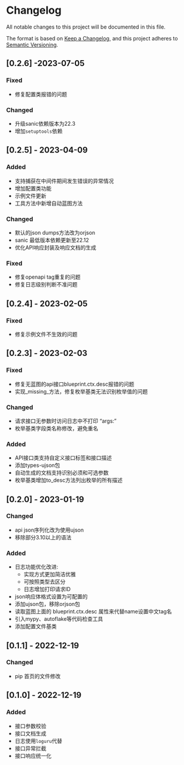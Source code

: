 # Changelog

All notable changes to this project will be documented in this file.

The format is based on [Keep a Changelog](https://keepachangelog.com/en/1.0.0/),
and this project adheres to [Semantic Versioning](https://semver.org/spec/v2.0.0.html).

## [0.2.6] -2023-07-05

### Fixed

- 修复配置类报错的问题

### Changed

- 升级sanic依赖版本为22.3
- 增加`setuptools`依赖

## [0.2.5] - 2023-04-09

### Added

- 支持捕获在中间件期间发生错误的异常情况
- 增加配置类功能
- 示例文件更新
- 工具方法中新增自动蓝图方法

### Changed

- 默认的json dumps方法改为orjson
- sanic 最低版本依赖更新至22.12
- 优化API响应封装及响应文档的生成

### Fixed

- 修复openapi tag重复的问题
- 修复日志级别判断不准问题

## [0.2.4] - 2023-02-05

### Fixed

- 修复示例文件不生效的问题

## [0.2.3] - 2023-02-03

### Fixed

- 修复无蓝图的api接口blueprint.ctx.desc报错的问题
- 实现_missing_方法，修复枚举基类无法识别枚举值的问题

### Changed

- 请求接口无参数时访问日志中不打印 “args:”
- 枚举基类字段类名称修改，避免重名

### Added

- API接口类支持自定义接口标签和接口描述
- 添加types-ujson包
- 自动生成的文档支持识别必须和可选参数
- 枚举基类增加to_desc方法列出枚举的所有描述

## [0.2.0] - 2023-01-19

### Changed

- api json序列化改为使用ujson
- 移除部分3.10以上的语法

### Added

- 日志功能优化改进:
    - 实现方式更加简洁优雅
    - 可按照类型去区分
    - 日志增加打印请求ID
- json响应体格式设置为可配置的
- 添加ujson包，移除orjson包
- 读取蓝图上面的 blueprint.ctx.desc 属性来代替name设置中文tag名
- 引入mypy、autoflake等代码检查工具
- 添加配置文件基类

## [0.1.1] - 2022-12-19

### Changed

- pip 首页的文件修改

## [0.1.0] - 2022-12-19

### Added

- 接口参数校验
- 接口文档生成
- 日志使用`loguru`代替
- 接口异常拦截
- 接口响应统一化
